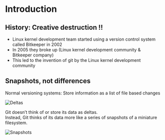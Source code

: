 # Introduction

## History: Creative destruction !!

* Linux kernel development team started using a version control system called Bitkeeper in 2002
* In 2005 they broke up (Linux kernel development community & Bitkeeper company)
* This led to the invention of git by the Linux kernel development community

## Snapshots, not differences

Normal versioning systems: Store information as a list of file based changes

![Deltas](https://raw.githubusercontent.com/akhilputhiry/lti-sessions/master/git/images/deltas.png)

Git doesn’t think of or store its data as deltas.  
Instead, Git thinks of its data more like a series of snapshots of a miniature filesystem.

![Snapshots](https://raw.githubusercontent.com/akhilputhiry/lti-sessions/master/git/images/deltas.png)
